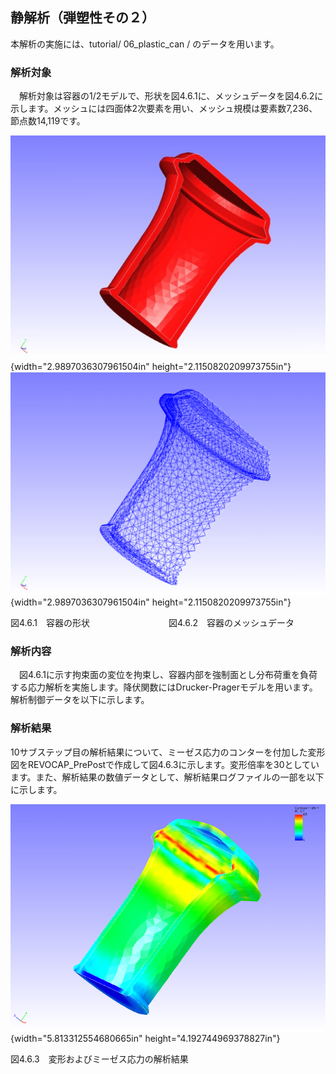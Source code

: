 ## 静解析（弾塑性その２）

本解析の実施には、tutorial/ 06\_plastic\_can / のデータを用います。

### 解析対象

　解析対象は容器の1/2モデルで、形状を図4.6.1に、メッシュデータを図4.6.2に示します。メッシュには四面体2次要素を用い、メッシュ規模は要素数7,236、節点数14,119です。

![](media/image11.png){width="2.9897036307961504in"
height="2.1150820209973755in"}　
![](media/image12.png){width="2.9897036307961504in"
height="2.1150820209973755in"}

図4.6.1　容器の形状　　　　　　　　　図4.6.2　容器のメッシュデータ

### 解析内容

　図4.6.1に示す拘束面の変位を拘束し、容器内部を強制面とし分布荷重を負荷する応力解析を実施します。降伏関数にはDrucker-Pragerモデルを用います。解析制御データを以下に示します。

### 解析結果

10サブステップ目の解析結果について、ミーゼス応力のコンターを付加した変形図をREVOCAP\_PrePostで作成して図4.6.3に示します。変形倍率を30としています。また、解析結果の数値データとして、解析結果ログファイルの一部を以下に示します。

![](media/image13.png){width="5.813312554680665in"
height="4.192744969378827in"}

図4.6.3　変形およびミーゼス応力の解析結果

